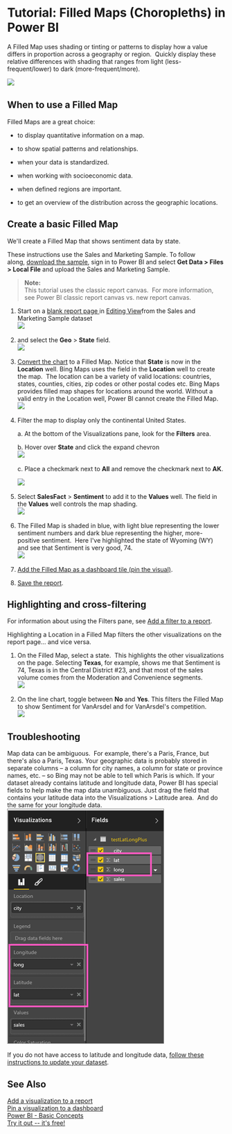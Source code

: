 ﻿<properties 
   pageTitle="Tutorial: Filled Maps (Choropleths) in Power BI"
   description="Tutorial: Filled Maps (Choropleths) in Power BI"
   services="powerbi" 
   documentationCenter="" 
   authors="jastru" 
   manager="mblythe" 
   editor=""
   tags=""/>
 
<tags
   ms.service="powerbi"
   ms.devlang="NA"
   ms.topic="article"
   ms.tgt_pltfrm="NA"
   ms.workload="powerbi"
   ms.date="10/15/2015"
   ms.author="jastru"/>

# Tutorial: Filled Maps (Choropleths) in Power BI  

A Filled Map uses shading or tinting or patterns to display how a value differs in proportion across a geography or region.  Quickly display these relative differences with shading that ranges from light (less-frequent/lower) to dark (more-frequent/more).    

![](https://i.embed.ly/1/image?url=https%3A%2F%2Fs3.amazonaws.com%2Fuploads.uservoice.com%2Fassets%2F084%2F205%2F591%2Foriginal%2Fdataset.png%3FAWSAccessKeyId%3D14D6VH0N6B73PJ6VE382%26Expires%3D1505573054%26Signature%3DWTIPAIy174MmMLc96OYLtpcFrOk%253D&key=afea23f29e5a4f63bd166897e3dc72df)

## When to use a Filled Map  
Filled Maps are a great choice:

-   to display quantitative information on a map.

-   to show spatial patterns and relationships.

-   when your data is standardized.

-   when working with socioeconomic data.

-   when defined regions are important.

-   to get an overview of the distribution across the geographic locations.

## Create a basic Filled Map  
We'll create a Filled Map that shows sentiment data by state.

These instructions use the Sales and Marketing Sample. To follow along, [download the sample](powerbi-sample-downloads.md), sign in to Power BI and select **Get Data \> Files \> Local File** ﻿and upload the Sales and Marketing Sample.

>**Note:**  
>This tutorial uses the classic report canvas.  For more information, see Power BI classic report canvas vs. new report canvas.

1.  Start on a [blank report page ](powerbi-service-add-a-page-to-a-report.md)in [Editing View](powerbi-service-interact-with-a-report-in-editing-view.md)from the Sales and Marketing Sample dataset  
![](https://i.embed.ly/1/image?url=https%3A%2F%2Fs3.amazonaws.com%2Fuploads.uservoice.com%2Fassets%2F084%2F203%2F905%2Foriginal%2Fdataset.png%3FAWSAccessKeyId%3D14D6VH0N6B73PJ6VE382%26Expires%3D1505573054%26Signature%3DVGMr4eDDO4QPkTDvczVjPJpZTx4%253D&key=afea23f29e5a4f63bd166897e3dc72df)

2.  and select the **Geo** \> **State** field.    
![](https://i.embed.ly/1/image?url=https%3A%2F%2Fs3.amazonaws.com%2Fuploads.uservoice.com%2Fassets%2F084%2F203%2F950%2Foriginal%2Fdataset.png%3FAWSAccessKeyId%3D14D6VH0N6B73PJ6VE382%26Expires%3D1505573054%26Signature%3DLk38ZCrWnIrP5gFqk%252FDc6Gg0%252Bfo%253D&key=afea23f29e5a4f63bd166897e3dc72df)

3.  [Convert the chart](powerbi-service-change-the-type-of-visualization-in-a-report.md) to a Filled Map. Notice that **State** is now in the **Location** well. Bing Maps uses the field in the **Location** well to create the map.  The location can be a variety of valid locations: countries, states, counties, cities, zip codes or other postal codes etc. Bing Maps provides filled map shapes for locations around the world. Without a valid entry in the Location well, Power BI cannot create the Filled Map.  
![](https://i.embed.ly/1/image?url=https%3A%2F%2Fs3.amazonaws.com%2Fuploads.uservoice.com%2Fassets%2F084%2F204%2F109%2Foriginal%2Fdataset.png%3FAWSAccessKeyId%3D14D6VH0N6B73PJ6VE382%26Expires%3D1505573054%26Signature%3DJFnxS438zpeKwalAwipAbJ5%252BGaE%253D&key=afea23f29e5a4f63bd166897e3dc72df)

4.  Filter the map to display only the continental United States.

	a.  At the bottom of the Visualizations pane, look for the **Filters** area.

	b.  Hover over **State** and click the expand chevron  
    ![](https://i.embed.ly/1/image?url=https%3A%2F%2Fs3.amazonaws.com%2Fuploads.uservoice.com%2Fassets%2F084%2F204%2F220%2Foriginal%2Fdataset.png%3FAWSAccessKeyId%3D14D6VH0N6B73PJ6VE382%26Expires%3D1505573054%26Signature%3DCvg0ODqyzC%252BktTEsY95xOpXHB88%253D&key=afea23f29e5a4f63bd166897e3dc72df)

	c.  Place a checkmark next to **All** and remove the checkmark next to **AK**.

    ![](https://i.embed.ly/1/image?url=https%3A%2F%2Fs3.amazonaws.com%2Fuploads.uservoice.com%2Fassets%2F084%2F204%2F238%2Foriginal%2Fdataset.png%3FAWSAccessKeyId%3D14D6VH0N6B73PJ6VE382%26Expires%3D1505573054%26Signature%3DHIHblMQE%252FGIN3bz67%252FsIXLwM0gQ%253D&key=afea23f29e5a4f63bd166897e3dc72df)

5.  Select **SalesFact** \> **Sentiment** to add it to the **Values** well. The field in the **Values** well controls the map shading.  
![](https://i.embed.ly/1/image?url=https%3A%2F%2Fs3.amazonaws.com%2Fuploads.uservoice.com%2Fassets%2F084%2F204%2F286%2Foriginal%2Fdataset.png%3FAWSAccessKeyId%3D14D6VH0N6B73PJ6VE382%26Expires%3D1505573054%26Signature%3DgmDaMBM5g7rnhjNiSAOoOpmseyE%253D&key=afea23f29e5a4f63bd166897e3dc72df)

6.  The Filled Map is shaded in blue, with light blue representing the lower sentiment numbers and dark blue representing the higher, more-positive sentiment.  Here I've highlighted the state of Wyoming (WY) and see that Sentiment is very good, 74.  
![](https://i.embed.ly/1/image?url=https%3A%2F%2Fs3.amazonaws.com%2Fuploads.uservoice.com%2Fassets%2F084%2F204%2F349%2Foriginal%2Fdataset.png%3FAWSAccessKeyId%3D14D6VH0N6B73PJ6VE382%26Expires%3D1505573054%26Signature%3DvsRNhjZMgAHKEnRz7huallGxk5I%253D&key=afea23f29e5a4f63bd166897e3dc72df)

7.  [Add the Filled Map as a dashboard tile (pin the visual)](powerbi-service-dashboard-tiles.md). 

8.  [Save the report](powerbi-service-save-a-report.md).

## Highlighting and cross-filtering  
For information about using the Filters pane, see [Add a filter to a report](https://support.powerbi.com/knowledgebase/articles/464704-add-a-filter-to-a-report).

Highlighting a Location in a Filled Map filters the other visualizations on the report page... and vice versa.

1.  On the Filled Map, select a state.  This highlights the other visualizations on the page. Selecting **Texas**, for example, shows me that Sentiment is 74, Texas is in the Central District \#23, and that most of the sales volume comes from the Moderation and Convenience segments.   
    ![](https://i.embed.ly/1/image?url=https%3A%2F%2Fs3.amazonaws.com%2Fuploads.uservoice.com%2Fassets%2F084%2F204%2F562%2Foriginal%2Fdataset.png%3FAWSAccessKeyId%3D14D6VH0N6B73PJ6VE382%26Expires%3D1505573054%26Signature%3DekIH41aKx6dO3SW81lsYyTp%252BAcE%253D&key=afea23f29e5a4f63bd166897e3dc72df)

2.  On the line chart, toggle between **No** and **Yes**. This filters the Filled Map to show Sentiment for VanArsdel and for VanArsdel's competition.  
    ![](https://i.embed.ly/1/image?url=https%3A%2F%2Fs3.amazonaws.com%2Fuploads.uservoice.com%2Fassets%2F084%2F205%2F510%2Foriginal%2Flegend%2520toggle.gif%3FAWSAccessKeyId%3D14D6VH0N6B73PJ6VE382%26Expires%3D1505573054%26Signature%3DavVUsz2Grn5Kz5182jDaCIWf%252FMs%253D&key=afea23f29e5a4f63bd166897e3dc72df)

## Troubleshooting  
Map data can be ambiguous.  For example, there's a Paris, France, but there's also a Paris, Texas. Your geographic data is probably stored in separate columns – a column for city names, a column for state or province names, etc. – so Bing may not be able to tell which Paris is which. If your dataset already contains latitude and longitude data, Power BI has special fields to help make the map data unambiguous. Just drag the field that contains your latitude data into the Visualizations \> Latitude area.  And do the same for your longitude data.  
![](media/powerbi-service-tutorial-filled-maps-choropleths/PBI_Latitude.png) 

If you do not have access to latitude and longitude data, [follow these instructions to update your dataset](https://support.office.com/article/Maps-in-Power-View-8A9B2AF3-A055-4131-A327-85CC835271F7).

## See Also  
 [Add a visualization to a report](https://powerbi.uservoice.com/knowledgebase/articles/441777)  
 [Pin a visualization to a dashboard](powerbi-service-pin-a-tile-to-a-dashboard-from-a-report.md)  
 [Power BI - Basic Concepts](powerbi-service-basic-concepts.md)  
[Try it out -- it's free!](https://powerbi.com/)  
